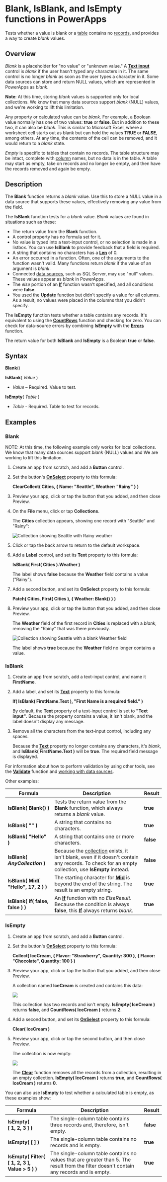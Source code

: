 <properties
	pageTitle="Blank, IsBlank, and IsEmpty functions | Microsoft PowerApps"
	description="Reference information, including syntax and examples, for the Blank, IsBlank, and IsEmpty functions in PowerApps"
	services=""
	suite="powerapps"
	documentationCenter="na"
	authors="gregli-msft"
	manager="anneta"
	editor=""
	tags=""/>

<tags
   ms.service="powerapps"
   ms.devlang="na"
   ms.topic="article"
   ms.tgt_pltfrm="na"
   ms.workload="na"
   ms.date="04/24/2017"
   ms.author="gregli"/>

# Blank, IsBlank, and IsEmpty functions in PowerApps #

Tests whether a value is blank or a [table](../working-with-tables.md) contains no [records](../working-with-tables.md#records), and provides a way to create *blank* values.

## Overview ##

*Blank* is a placeholder for "no value" or "unknown value." A **[Text input](../controls/control-text-input.md)** control is *blank* if the user hasn't typed any characters in it. The same control is no longer *blank* as soon as the user types a character in it.  Some data sources can store and return NULL values, which are represented in PowerApps as *blank*.

**Note**: At this time, storing *blank* values is supported only for local collections. We know that many data sources support *blank* (NULL) values, and we're working to lift this limitation.

Any property or calculated value can be *blank*.  For example, a Boolean value normally has one of two values: **true** or **false**.  But in addition to these two, it can also be *blank*.  This is similar to Microsoft Excel, where a worksheet cell starts out as blank but can hold the values **TRUE** or **FALSE**, among others. At any time, the contents of the cell can be removed, and it would return to a *blank* state.

*Empty* is specific to tables that contain no records. The table structure may be intact, complete with [column](../working-with-tables.md#columns) names, but no data is in the table. A table may start as empty, take on records and no longer be empty, and then have the records removed and again be empty.

## Description ##

The **Blank** function returns a *blank* value. Use this to store a NULL value in a data source that supports these values, effectively removing any value from the field.

The **IsBlank** function tests for a *blank* value. *Blank* values are found in situations such as these:

- The return value from the **Blank** function.
- A control property has no formula set for it.
- No value is typed into a text-input control, or no selection is made in a listbox. You can use **IsBlank** to provide feedback that a field is required.
- A string that contains no characters has a **[Len](function-len.md)** of 0.
- An error occurred in a function. Often, one of the arguments to the function wasn't valid. Many functions return *blank* if the value of an argument is *blank*.
- Connected [data sources](../working-with-data-sources.md), such as SQL Server, may use "null" values. These values appear as *blank* in PowerApps.
- The *else* portion of an **[If](function-if.md)** function wasn't specified, and all conditions were **false**.
- You used the **[Update](function-update-updateif.md)** function but didn't specify a value for all columns. As a result, no values were placed in the columns that you didn't specify.

The **IsEmpty** function tests whether a table contains any records. It's equivalent to using the **[CountRows](function-table-counts.md)** function and checking for zero. You can check for data-source errors by combining **IsEmpty** with the **[Errors](function-errors.md)** function.

The return value for both **IsBlank** and **IsEmpty** is a Boolean **true** or **false**.

## Syntax ##

**Blank**()

**IsBlank**( *Value* )

- *Value* – Required. Value to test.

**IsEmpty**( *Table* )

- *Table* - Required. Table to test for records.

## Examples ##

### Blank ###

NOTE: At this time, the following example only works for local collections.  We know that many data sources support *blank* (NULL) values and We are working to lift this limitation.

1. Create an app from scratch, and add a **Button** control.

1. Set the button's **[OnSelect](../controls/properties-core.md)** property to this formula:

	**ClearCollect( Cities, { Name: "Seattle", Weather: "Rainy" } )**

1. Preview your app, click or tap the button that you added, and then close Preview.  

1. On the **File** menu, click or tap **Collections**.

 	The **Cities** collection appears, showing one record with "Seattle" and "Rainy":

	![Collection showing Seattle with Rainy weather](media/function-isblank-isempty/seattle-rainy.png)

1. Click or tap the back arrow to return to the default workspace.

1. Add a **Label** control, and set its **Text** property to this formula:

	**IsBlank( First( Cities ).Weather )**

	The label shows **false** because the **Weather** field contains a value ("Rainy").

1. Add a second button, and set its **OnSelect** property to this formula:

	**Patch( Cities, First( Cities ), { Weather: Blank() } )**

1. Preview your app, click or tap the button that you added, and then close Preview.  

	The **Weather** field of the first record in **Cities** is replaced with a *blank*, removing the "Rainy" that was there previously.

	![Collection showing Seattle with a blank Weather field](media/function-isblank-isempty/seattle-blank.png)

	The label shows **true** because the **Weather** field no longer contains a value.

### IsBlank ###

1. Create an app from scratch, add a text-input control, and name it **FirstName**.

1. Add a label, and set its **[Text](../controls/properties-core.md)** property to this formula:

	**If( IsBlank( FirstName.Text ), "First Name is a required field." )**

	By default, the **[Text](../controls/properties-core.md)** property of a text-input control is set to **"Text input"**. Because the property contains a value, it isn't blank, and the label doesn't display any message.

1. Remove all the characters from the text-input control, including any spaces.

	Because the **[Text](../controls/properties-core.md)** property no longer contains any characters, it's *blank*, and **IsBlank( FirstName.Text )** will be **true**. The required field message is displayed.

For information about how to perform validation by using other tools, see the **[Validate](function-validate.md)** function and [working with data sources](../working-with-data-sources.md).  

Other examples:

| Formula | Description | Result |
|---------|-------------|--------|
| **IsBlank( Blank() )** | Tests the return value from the **Blank** function, which always returns a *blank* value. | **true** |
| **IsBlank( "" )** | A string that contains no characters. | **true** |
| **IsBlank( "Hello" )** | A string that contains one or more characters. | **false** |
| **IsBlank( *AnyCollection* )** | Because the [collection](../working-with-data-sources.md#collections) exists, it isn't blank, even if it doesn't contain any records. To check for an empty collection, use **IsEmpty** instead. | **false** |
| **IsBlank( Mid( "Hello", 17, 2 ) )** | The starting character for **[Mid](function-left-mid-right.md)** is beyond the end of the string.  The result is an empty string.  | **true** |
| **IsBlank( If( false, false ) )** | An **[If](function-if.md)** function with no *ElseResult*.  Because the condition is always **false**, this **[If](function-if.md)** always returns *blank*.  | **true** |

### IsEmpty ###

1. Create an app from scratch, and add a **Button** control.

1. Set the button's **[OnSelect](../controls/properties-core.md)** property to this formula:

	**Collect( IceCream, { Flavor: "Strawberry", Quantity: 300 }, { Flavor: "Chocolate", Quantity: 100 } )**

1. Preview your app, click or tap the button that you added, and then close Preview.  

	A collection named **IceCream** is created and contains this data:

	![](media/function-isblank-isempty/icecream-strawberry-chocolate.png)

	This collection has two records and isn't empty. **IsEmpty( IceCream )** returns **false**, and **CountRows( IceCream )** returns **2**.

1. Add a second button, and set its **[OnSelect](../controls/properties-core.md)** property to this formula:

	**Clear( IceCream )**

1. Preview your app, click or tap the second button, and then close Preview.  

	The collection is now empty:

	![](media/function-isblank-isempty/icecream-clear.png)

	The **[Clear](function-clear-collect-clearcollect.md)** function removes all the records from a collection, resulting in an empty collection. **IsEmpty( IceCream )** returns **true**, and **CountRows( IceCream )** returns **0**.

You can also use **IsEmpty** to test whether a calculated table is empty, as these examples show:

| Formula | Description | Result |
|---------|-------------|--------|
| **IsEmpty( [&nbsp;1,&nbsp;2,&nbsp;3 ] )** | The single-column table contains three records and, therefore, isn't empty.  | **false** |
| **IsEmpty( [&nbsp;] )** | The single-column table contains no records and is empty. | **true** |
| **IsEmpty( Filter( [&nbsp;1,&nbsp;2,&nbsp;3&nbsp;], Value > 5 ) )** | The single-column table contains no values that are greater than 5.  The result from the filter doesn't contain any records and is empty. | **true** |
